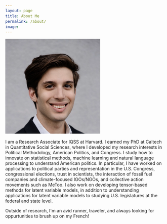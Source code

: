 ```yaml
---
layout: page
title: About Me
permalink: /about/
image: 
---
```




<img src='/images/IMG_2236.png' alt="danny ebanks headshot" width="300" height="300" class="center">

I am a Research Associate for IQSS at Harvard. I earned my PhD at Caltech in Quantitative Social Sciences, where I developed my research interests in Political Methodology, American Politics, and Congress. I study how to innovate on statistical methods, machine learning  and natural language processing to understand American politics. In particular, I have worked on applications to political parties and representation in the U.S. Congress, congressional elections, trust in scientists, the interaction of fossil fuel companies and climate-focused IGOs/NGOs, and collective action movements such as MeToo. I also work on developing tensor-based methods for latent variable models, in addition to understanding applications for latent variable models to studying U.S. legislatures at the federal and state level. <br>

Outside of research, I'm an avid runner, traveler, and always looking for oppurtunities to brush up on my French!
